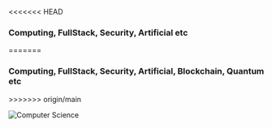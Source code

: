 <<<<<<< HEAD
<h3><b>Computing, FullStack, Security, Artificial etc</b></h3>
=======
<h3><b>Computing, FullStack, Security, Artificial, Blockchain, Quantum etc</b></h3>
>>>>>>> origin/main


![Computer Science](https://github.com/user-attachments/assets/f07e891d-b620-4e2d-8fc9-1a0690582590)
